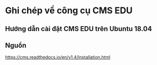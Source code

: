 # Ghi chép về công cụ CMS EDU

## Hướng dẫn cài đặt CMS EDU trên Ubuntu 18.04

## Nguồn

https://cms.readthedocs.io/en/v1.4/Installation.html
